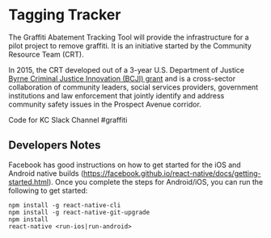 # Tagging Tracker

The Graffiti Abatement Tracking Tool will provide the infrastructure for a pilot project to remove graffiti.
It is an initiative started by the Community Resource Team (CRT).

In 2015, the CRT developed out of a 3-year U.S. Department of Justice 
[Byrne Criminal Justice Innovation (BCJI) grant](https://www.bja.gov/ProgramDetails.aspx?Program_ID=70) and 
is a cross-sector collaboration of community leaders, social services providers, government institutions and law enforcement 
that jointly identify and address community safety issues in the Prospect Avenue corridor.

Code for KC Slack Channel     #graffiti

## Developers Notes

Facebook has good instructions on how to get started for the iOS and Android native builds (https://facebook.github.io/react-native/docs/getting-started.html). Once you complete the steps for Android/iOS, you can run the following to get started:

    npm install -g react-native-cli
    npm install -g react-native-git-upgrade
    npm install
    react-native <run-ios|run-android>

